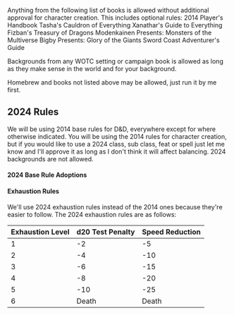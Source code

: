 Anything from the following list of books is allowed without additional approval for character creation. This includes optional rules:
2014 Player's Handbook
Tasha's Cauldron of Everything
Xanathar's Guide to Everything
Fizban's Treasury of Dragons
Modenkainen Presents: Monsters of the Multiverse
Bigby Presents: Glory of the Giants
Sword Coast Adventurer's Guide

Backgrounds from any WOTC setting or campaign book is allowed as long as they make sense in the world and for your background. 

Homebrew and books not listed above may be allowed, just run it by me first.
## **2024 Rules**
We will be using 2014 base rules for D&D, everywhere except for where otherwise indicated. You will be using the 2014 rules for character creation, but if you would like to use a 2024 class, sub class, feat or spell just let me know and I'll approve it as long as I don't think it will affect balancing. 2024 backgrounds are not allowed.

#### **2024 Base Rule Adoptions**
#### Exhaustion Rules
We'll use 2024 exhaustion rules instead of the 2014 ones because they're easier to follow. The 2024 exhaustion rules are as follows:

| Exhaustion Level | d20 Test Penalty | Speed Reduction |
| ---------------- | ---------------- | --------------- |
| 1                | -2               | -5              |
| 2                | -4               | -10             |
| 3                | -6               | -15             |
| 4                | -8               | -20             |
| 5                | -10              | -25             |
| 6                | Death            | Death           |

